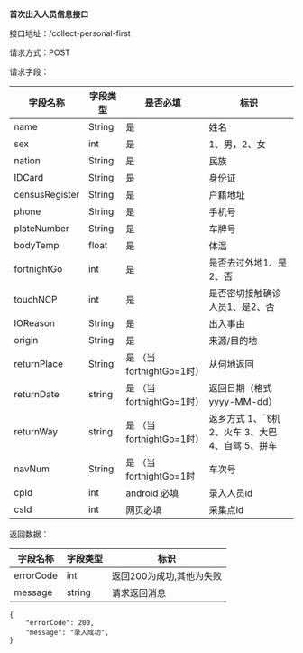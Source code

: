 **首次出入人员信息接口**

接口地址：/collect-personal-first

请求方式：POST

请求字段：

| 字段名称       | 字段类型 | 是否必填                    | 标识                                             |
| -------------- | -------- | --------------------------- | ------------------------------------------------ |
| name           | String   | 是                          | 姓名                                             |
| sex            | int      | 是                          | 1、男，2、女                                     |
| nation         | String   | 是                          | 民族                                             |
| IDCard         | String   | 是                          | 身份证                                           |
| censusRegister | String   | 是                          | 户籍地址                                         |
| phone          | String   | 是                          | 手机号                                           |
| plateNumber    | String   | 是                          | 车牌号                                           |
| bodyTemp       | float    | 是                          | 体温                                             |
| fortnightGo    | int      | 是                          | 是否去过外地1、是 2、否                          |
| touchNCP       | int      | 是                          | 是否密切接触确诊人员1、是2、否                   |
| IOReason       | String   | 是                          | 出入事由                                         |
| origin         | String   | 是                          | 来源/目的地                                      |
| returnPlace    | String   | 是 （当fortnightGo=1时）    | 从何地返回                                       |
| returnDate     | string   | 是    （当fortnightGo=1时） | 返回日期（格式yyyy-MM-dd）                       |
| returnWay      | string   | 是    （当fortnightGo=1时） | 返乡方式 1、飞机 2、火车 3、大巴 4、自驾 5、拼车 |
| navNum         | String   | 是 （当fortnightGo=1时      | 车次号                                           |
| cpId           | int      | android 必填                | 录入人员id                                       |
| csId           | int      | 网页必填                    | 采集点id                                         |


返回数据：

| 字段名称  | 字段类型 | 标识                     |
| --------- | -------- | ------------------------ |
| errorCode | int      | 返回200为成功,其他为失败 |
| message   | string   | 请求返回消息             |
````
{
    "errorCode": 200,
    "message": "录入成功",
}
````